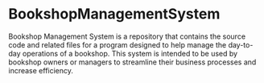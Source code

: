# BookshopManagementSystem
Bookshop Management System is a repository that contains the source code and related files for a program designed to help manage the day-to-day operations of a bookshop. This system is intended to be used by bookshop owners or managers to streamline their business processes and increase efficiency.
